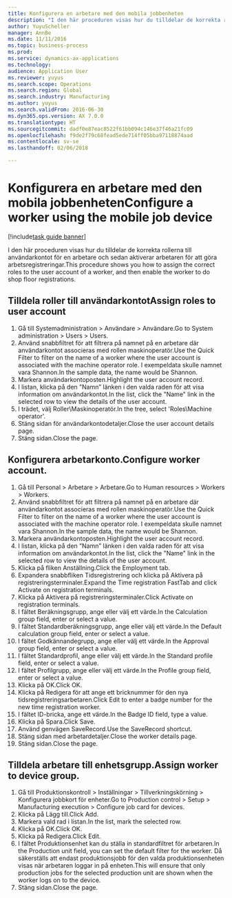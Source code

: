 ```yaml
--- 
title: Konfigurera en arbetare med den mobila jobbenheten
description: "I den här proceduren visas hur du tilldelar de korrekta rollerna till användarkontot för en arbetare och sedan aktiverar arbetaren för att göra arbetsregistreringar."
author: YuyuScheller
manager: AnnBe
ms.date: 11/11/2016
ms.topic: business-process
ms.prod: 
ms.service: dynamics-ax-applications
ms.technology: 
audience: Application User
ms.reviewer: yuyus
ms.search.scope: Operations
ms.search.region: Global
ms.search.industry: Manufacturing
ms.author: yuyus
ms.search.validFrom: 2016-06-30
ms.dyn365.ops.version: AX 7.0.0
ms.translationtype: HT
ms.sourcegitcommit: dadf0e87eac8522f61bb094c146e37f46a21fc09
ms.openlocfilehash: f9de2f79c68fead5ede714ff05bba97118874aad
ms.contentlocale: sv-se
ms.lasthandoff: 02/06/2018

---
```

# <a name="configure-a-worker-using-the-mobile-job-device"></a><span data-ttu-id="70738-103">Konfigurera en arbetare med den mobila jobbenheten</span><span class="sxs-lookup"><span data-stu-id="70738-103">Configure a worker using the mobile job device</span></span>

[!include[task guide banner](../../includes/task-guide-banner.md)]

<span data-ttu-id="70738-104">I den här proceduren visas hur du tilldelar de korrekta rollerna till användarkontot för en arbetare och sedan aktiverar arbetaren för att göra arbetsregistreringar.</span><span class="sxs-lookup"><span data-stu-id="70738-104">This procedure shows you how to assign the correct roles to the user account of a worker, and then enable the worker to do shop floor registrations.</span></span>


## <a name="assign-roles-to-user-account"></a><span data-ttu-id="70738-105">Tilldela roller till användarkontot</span><span class="sxs-lookup"><span data-stu-id="70738-105">Assign roles to user account</span></span>
1. <span data-ttu-id="70738-106">Gå till Systemadministration > Användare > Användare.</span><span class="sxs-lookup"><span data-stu-id="70738-106">Go to System administration > Users > Users.</span></span>
2. <span data-ttu-id="70738-107">Använd snabbfiltret för att filtrera på namnet på en arbetare där användarkontot associeras med rollen maskinoperatör.</span><span class="sxs-lookup"><span data-stu-id="70738-107">Use the Quick Filter to filter on the name of a worker where the user account is associated with the machine operator role.</span></span> <span data-ttu-id="70738-108">I exempeldata skulle namnet vara Shannon.</span><span class="sxs-lookup"><span data-stu-id="70738-108">In the sample data, the name would be Shannon.</span></span>
3. <span data-ttu-id="70738-109">Markera användarkontoposten.</span><span class="sxs-lookup"><span data-stu-id="70738-109">Highlight the user account record.</span></span>
4. <span data-ttu-id="70738-110">I listan, klicka på den ”Namn” länken i den valda raden för att visa information om användarkontot.</span><span class="sxs-lookup"><span data-stu-id="70738-110">In the list, click the "Name" link in the selected row to view the details of the user account.</span></span>
5. <span data-ttu-id="70738-111">I trädet, välj Roller\Maskinoperatör.</span><span class="sxs-lookup"><span data-stu-id="70738-111">In the tree, select 'Roles\Machine operator'.</span></span>
6. <span data-ttu-id="70738-112">Stäng sidan för användarkontodetaljer.</span><span class="sxs-lookup"><span data-stu-id="70738-112">Close the user account details page.</span></span>
7. <span data-ttu-id="70738-113">Stäng sidan.</span><span class="sxs-lookup"><span data-stu-id="70738-113">Close the page.</span></span>

## <a name="configure-worker-account"></a><span data-ttu-id="70738-114">Konfigurera arbetarkonto.</span><span class="sxs-lookup"><span data-stu-id="70738-114">Configure worker account.</span></span>
1. <span data-ttu-id="70738-115">Gå till Personal > Arbetare > Arbetare.</span><span class="sxs-lookup"><span data-stu-id="70738-115">Go to Human resources > Workers > Workers.</span></span>
2. <span data-ttu-id="70738-116">Använd snabbfiltret för att filtrera på namnet på en arbetare där användarkontot associeras med rollen maskinoperatör.</span><span class="sxs-lookup"><span data-stu-id="70738-116">Use the Quick Filter to filter on the name of a worker where the user account is associated with the machine operator role.</span></span> <span data-ttu-id="70738-117">I exempeldata skulle namnet vara Shannon.</span><span class="sxs-lookup"><span data-stu-id="70738-117">In the sample data, the name would be Shannon.</span></span>
3. <span data-ttu-id="70738-118">Markera användarkontoposten.</span><span class="sxs-lookup"><span data-stu-id="70738-118">Highlight the user account record.</span></span>
4. <span data-ttu-id="70738-119">I listan, klicka på den ”Namn” länken i den valda raden för att visa information om användarkontot.</span><span class="sxs-lookup"><span data-stu-id="70738-119">In the list, click the "Name" link in the selected row to view the details of the user account.</span></span>
5. <span data-ttu-id="70738-120">Klicka på fliken Anställning.</span><span class="sxs-lookup"><span data-stu-id="70738-120">Click the Employment tab.</span></span>
6. <span data-ttu-id="70738-121">Expandera snabbfliken Tidsregistrering och klicka på Aktivera på registreringsterminaler.</span><span class="sxs-lookup"><span data-stu-id="70738-121">Expand the Time registration FastTab and click Activate on registration terminals.</span></span>
7. <span data-ttu-id="70738-122">Klicka på Aktivera på registreringsterminaler.</span><span class="sxs-lookup"><span data-stu-id="70738-122">Click Activate on registration terminals.</span></span>
8. <span data-ttu-id="70738-123">I fältet Beräkningsgrupp, ange eller välj ett värde.</span><span class="sxs-lookup"><span data-stu-id="70738-123">In the Calculation group field, enter or select a value.</span></span>
9. <span data-ttu-id="70738-124">I fältet Standardberäkningsgrupp, ange eller välj ett värde.</span><span class="sxs-lookup"><span data-stu-id="70738-124">In the Default calculation group field, enter or select a value.</span></span>
10. <span data-ttu-id="70738-125">I fältet Godkännandegrupp, ange eller välj ett värde.</span><span class="sxs-lookup"><span data-stu-id="70738-125">In the Approval group field, enter or select a value.</span></span>
11. <span data-ttu-id="70738-126">I fältet Standardprofil, ange eller välj ett värde.</span><span class="sxs-lookup"><span data-stu-id="70738-126">In the Standard profile field, enter or select a value.</span></span>
12. <span data-ttu-id="70738-127">I fältet Profilgrupp, ange eller välj ett värde.</span><span class="sxs-lookup"><span data-stu-id="70738-127">In the Profile group field, enter or select a value.</span></span>
13. <span data-ttu-id="70738-128">Klicka på OK.</span><span class="sxs-lookup"><span data-stu-id="70738-128">Click OK.</span></span>
14. <span data-ttu-id="70738-129">Klicka på Redigera för att ange ett bricknummer för den nya tidsregistreringsarbetaren.</span><span class="sxs-lookup"><span data-stu-id="70738-129">Click Edit to enter a badge number for the new time registration worker.</span></span>
15. <span data-ttu-id="70738-130">I fältet ID-bricka, ange ett värde.</span><span class="sxs-lookup"><span data-stu-id="70738-130">In the Badge ID field, type a value.</span></span>
16. <span data-ttu-id="70738-131">Klicka på Spara.</span><span class="sxs-lookup"><span data-stu-id="70738-131">Click Save.</span></span>
17. <span data-ttu-id="70738-132">Använd genvägen SaveRecord.</span><span class="sxs-lookup"><span data-stu-id="70738-132">Use the SaveRecord shortcut.</span></span>
18. <span data-ttu-id="70738-133">Stäng sidan med arbetardetaljer.</span><span class="sxs-lookup"><span data-stu-id="70738-133">Close the worker details page.</span></span>
19. <span data-ttu-id="70738-134">Stäng sidan.</span><span class="sxs-lookup"><span data-stu-id="70738-134">Close the page.</span></span>

## <a name="assign-worker-to-device-group"></a><span data-ttu-id="70738-135">Tilldela arbetare till enhetsgrupp.</span><span class="sxs-lookup"><span data-stu-id="70738-135">Assign worker to device group.</span></span>
1. <span data-ttu-id="70738-136">Gå till Produktionskontroll > Inställningar > Tillverkningskörning > Konfigurera jobbkort för enheter.</span><span class="sxs-lookup"><span data-stu-id="70738-136">Go to Production control > Setup > Manufacturing execution > Configure job card for devices.</span></span>
2. <span data-ttu-id="70738-137">Klicka på Lägg till.</span><span class="sxs-lookup"><span data-stu-id="70738-137">Click Add.</span></span>
3. <span data-ttu-id="70738-138">Markera vald rad i listan.</span><span class="sxs-lookup"><span data-stu-id="70738-138">In the list, mark the selected row.</span></span>
4. <span data-ttu-id="70738-139">Klicka på OK.</span><span class="sxs-lookup"><span data-stu-id="70738-139">Click OK.</span></span>
5. <span data-ttu-id="70738-140">Klicka på Redigera.</span><span class="sxs-lookup"><span data-stu-id="70738-140">Click Edit.</span></span>
6. <span data-ttu-id="70738-141">I fältet Produktionsenhet kan du ställa in standardfiltret för arbetaren.</span><span class="sxs-lookup"><span data-stu-id="70738-141">In the Production unit field, you can set the default filter for the worker.</span></span> <span data-ttu-id="70738-142">Då säkerställs att endast produktionsjobb för den valda produktionsenheten visas när arbetaren loggar in på enheten.</span><span class="sxs-lookup"><span data-stu-id="70738-142">This will ensure that only production jobs for the selected production unit are shown when the worker logs on to the device.</span></span>
7. <span data-ttu-id="70738-143">Stäng sidan.</span><span class="sxs-lookup"><span data-stu-id="70738-143">Close the page.</span></span>

